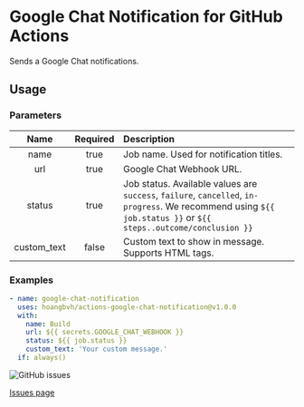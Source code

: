 <!-- [![Test](https://github.com/hoangbvh/action-google-chat/actions/workflows/test.yml/badge.svg?branch=v1.0.0)](https://github.com/hoangbvh/action-google-chat/actions/workflows/test.yml) -->

# Google Chat Notification for GitHub Actions

Sends a Google Chat notifications.

<!-- ![Success](images/success.png "Success") -->

## Usage
### Parameters
|Name|Required|Description|
|:---:|:---:|:---|
|name|true|Job name. Used for notification titles.|
|url|true|Google Chat Webhook URL.|
|status|true|Job status. Available values are `success`, `failure`, `cancelled`, `in-progress`. We recommend using `${{ job.status }}` or `${{ steps..outcome/conclusion }}` |
|custom_text|false|Custom text to show in message. Supports HTML tags.|

### Examples
```yaml
- name: google-chat-notification
  uses: hoangbvh/actions-google-chat-notification@v1.0.0
  with:
    name: Build
    url: ${{ secrets.GOOGLE_CHAT_WEBHOOK }}
    status: ${{ job.status }}
    custom_text: 'Your custom message.'
  if: always()
```





![GitHub issues](https://img.shields.io/github/issues/hoangbvh/action-google-chat)

[Issues page](https://github.com/hoangbvh/action-google-chat/issues)
